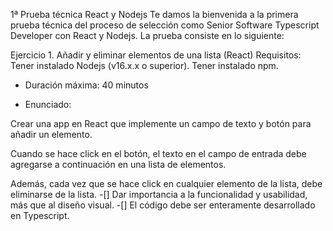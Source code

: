 1ª Prueba técnica React y Nodejs
Te damos la bienvenida a la primera prueba técnica del proceso de selección como Senior Software Typescript Developer con React y Nodejs. La prueba consiste en lo siguiente:

Ejercicio 1. Añadir y eliminar elementos de una lista (React)
Requisitos: Tener instalado Nodejs (v16.x.x o superior). Tener instalado npm.

- Duración máxima: 40 minutos

- Enunciado:

Crear una app en React que implemente un campo de texto y botón para añadir un elemento.

Cuando se hace click en el botón, el texto en el campo de entrada debe agregarse a continuación en una lista de elementos.

Además, cada vez que se hace click en cualquier elemento de la lista, debe eliminarse de la lista.
-[] Dar importancia a la funcionalidad y usabilidad, más que al diseño visual.
-[] El código debe ser enteramente desarrollado en Typescript.
